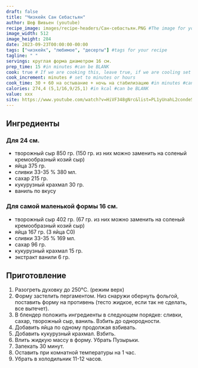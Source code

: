 ```yaml
---
draft: false
title: "Чизкейк Сан Себастьян"
author: Шеф Вивьен (youtube)
recipe_image: images/recipe-headers/Сан-себастьян.PNG #The image for your recipe
image_width: 512
image_height: 284
date: 2023-09-23T00:00:00-00:00
tags: ["чизкейк", "любимое", "десерты"] #tags for your recipe
tagline: " "
servings: круглая форма диаметром 16 см.
prep_time: 15 #in minutes #can be BLANK
cook: true # If we are cooking this, leave true, if we are cooling set to false
cook_increment: minutes # set to minutes or hours
cook_time: 30 + 60 на остывание + ночь на стабилизацию #in minutes #can be BLANK
calories: 274,4 (5,1/16,9/25,1) #in kcal #can be BLANK
value: xxx
site: https://www.youtube.com/watch?v=HiVF348gNrc&list=PL1yUnahL2condeSxsLXp72gMVMGck3WnX&index=24&t=304s&ab_channel=%D0%A8%D0%B5%D1%84%D0%92%D0%B8%D0%B2%D1%8C%D0%B5%D0%BD
---
```



## Ингредиенты
### Для 24 см.
- творожный сыр 850 гр. (150 гр. из них можно заменить на соленый кремообразный козий сыр)
- яйца 375 гр.
- сливки 33-35 % 380 мл.
- сахар 215 гр.
- кукурузный крахмал 30 гр.
- ваниль по вкусу

### Для самой маленькой формы 16 см.
- творожный сыр 402 гр. (67 гр. из них можно заменить на соленый кремообразный козий сыр)
- яйца 167 гр. (3 яйца С0)
- сливки 33-35 % 169 мл.
- сахар 96 гр.
- кукурузный крахмал 15 гр.
- экстракт ванили 6 гр.
  
## Приготовление

1. Разогреть духовку до 250°C. (режим верх)
2. Форму застелить пергаментом. Низ снаружи обернуть фольгой, поставить форму на противень (тесто жидкое, если так не сделать, все вытечет).
3. В блендер положить ингредиенты в следующем порядке: сливки, сахар, творожный сыр, ваниль. Взбить до однородности.
4. Добавить яйца по одному продолжая взбивать.
5. Добавить кукурузный крахмал. Взбить.
6. Влить жидкую массу в форму. Убрать Пузырьки.
12. Запекать 30 минут.
13. Оставить при комнатной температуры на 1 час.
14. Убрать в холодильник 11-12 часов.